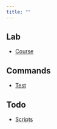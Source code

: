 ```yaml
---
title: ""
---
```


## Lab

- [Course](/pkb/lab/course/index)

## Commands

- [Test](/pkb/commands/test/index)

## Todo

- [Scripts](/pkb/todo/scripts/index)
